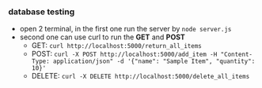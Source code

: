 ### database testing
- open 2 terminal, in the first one run the server by `node server.js`
- second one can use curl to run the **GET** and **POST**
    - GET: `curl http://localhost:5000/return_all_items`
    - POST: `curl -X POST http://localhost:5000/add_item -H "Content-Type: application/json" -d '{"name": "Sample Item", "quantity": 10}'`
    - DELETE: `curl -X DELETE http://localhost:5000/delete_all_items`